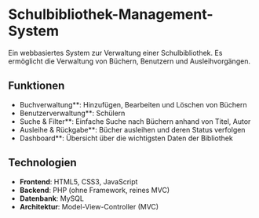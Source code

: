 #  Schulbibliothek-Management-System

Ein webbasiertes System zur Verwaltung einer Schulbibliothek. Es ermöglicht die Verwaltung von Büchern, Benutzern und Ausleihvorgängen.

##  Funktionen

-  Buchverwaltung**: Hinzufügen, Bearbeiten und Löschen von Büchern  
-  Benutzerverwaltung**: Schülern   
-  Suche & Filter**: Einfache Suche nach Büchern anhand von Titel, Autor   
- Ausleihe & Rückgabe**: Bücher ausleihen und deren Status verfolgen  
- Dashboard**: Übersicht über die wichtigsten Daten der Bibliothek  

## Technologien

- **Frontend**: HTML5, CSS3, JavaScript  
- **Backend**: PHP (ohne Framework, reines MVC)  
- **Datenbank**: MySQL  
- **Architektur**: Model-View-Controller (MVC)  


